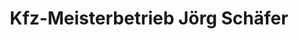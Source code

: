 ---
title: "Kfz-Meisterbetrieb Jörg Schäfer"
url: /monheim-am-rhein/kfz-meisterbetrieb-joerg-schaefer/
shop: Autowerkstatt
---